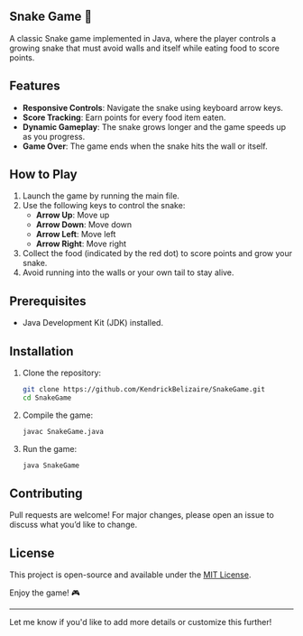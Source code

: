 ## Snake Game 🐍

A classic Snake game implemented in Java, where the player controls a growing snake that must avoid walls and itself while eating food to score points.  

## Features  
- **Responsive Controls**: Navigate the snake using keyboard arrow keys.  
- **Score Tracking**: Earn points for every food item eaten.  
- **Dynamic Gameplay**: The snake grows longer and the game speeds up as you progress.  
- **Game Over**: The game ends when the snake hits the wall or itself.  

## How to Play  
1. Launch the game by running the main file.  
2. Use the following keys to control the snake:  
   - **Arrow Up**: Move up  
   - **Arrow Down**: Move down  
   - **Arrow Left**: Move left  
   - **Arrow Right**: Move right  
3. Collect the food (indicated by the red dot) to score points and grow your snake.  
4. Avoid running into the walls or your own tail to stay alive.  

## Prerequisites  
- Java Development Kit (JDK) installed.  

## Installation  
1. Clone the repository:  
   ```bash
   git clone https://github.com/KendrickBelizaire/SnakeGame.git
   cd SnakeGame
   ```
2. Compile the game:  
   ```bash
   javac SnakeGame.java
   ```
3. Run the game:  
   ```bash
   java SnakeGame
   ```  

## Contributing  
Pull requests are welcome! For major changes, please open an issue to discuss what you’d like to change.  

## License  
This project is open-source and available under the [MIT License](LICENSE).  

Enjoy the game! 🎮  

---  

Let me know if you'd like to add more details or customize this further!
